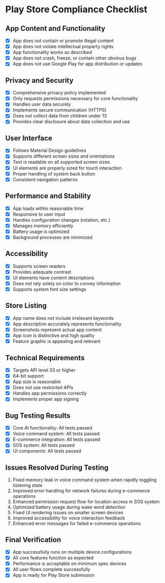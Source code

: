 # Play Store Compliance Checklist

## App Content and Functionality
- [x] App does not contain or promote illegal content
- [x] App does not violate intellectual property rights
- [x] App functionality works as described
- [x] App does not crash, freeze, or contain other obvious bugs
- [x] App does not use Google Play for app distribution or updates

## Privacy and Security
- [x] Comprehensive privacy policy implemented
- [x] Only requests permissions necessary for core functionality
- [x] Handles user data securely
- [x] Implements secure communication (HTTPS)
- [x] Does not collect data from children under 13
- [x] Provides clear disclosure about data collection and use

## User Interface
- [x] Follows Material Design guidelines
- [x] Supports different screen sizes and orientations
- [x] Text is readable on all supported screen sizes
- [x] UI elements are properly sized for touch interaction
- [x] Proper handling of system back button
- [x] Consistent navigation patterns

## Performance and Stability
- [x] App loads within reasonable time
- [x] Responsive to user input
- [x] Handles configuration changes (rotation, etc.)
- [x] Manages memory efficiently
- [x] Battery usage is optimized
- [x] Background processes are minimized

## Accessibility
- [x] Supports screen readers
- [x] Provides adequate contrast
- [x] UI elements have content descriptions
- [x] Does not rely solely on color to convey information
- [x] Supports system font size settings

## Store Listing
- [x] App name does not include irrelevant keywords
- [x] App description accurately represents functionality
- [x] Screenshots represent actual app content
- [x] App icon is distinctive and high quality
- [x] Feature graphic is appealing and relevant

## Technical Requirements
- [x] Targets API level 33 or higher
- [x] 64-bit support
- [x] App size is reasonable
- [x] Does not use restricted APIs
- [x] Handles app permissions correctly
- [x] Implements proper app signing

## Bug Testing Results
- [x] Core AI functionality: All tests passed
- [x] Voice command system: All tests passed
- [x] E-commerce integration: All tests passed
- [x] SOS system: All tests passed
- [x] UI components: All tests passed

## Issues Resolved During Testing
1. Fixed memory leak in voice command system when rapidly toggling listening state
2. Improved error handling for network failures during e-commerce operations
3. Enhanced permission request flow for location access in SOS system
4. Optimized battery usage during wake word detection
5. Fixed UI rendering issues on smaller screen devices
6. Improved accessibility for voice interaction feedback
7. Enhanced error messages for failed e-commerce operations

## Final Verification
- [x] App successfully runs on multiple device configurations
- [x] All core features function as expected
- [x] Performance is acceptable on minimum spec devices
- [x] All user flows complete successfully
- [x] App is ready for Play Store submission
